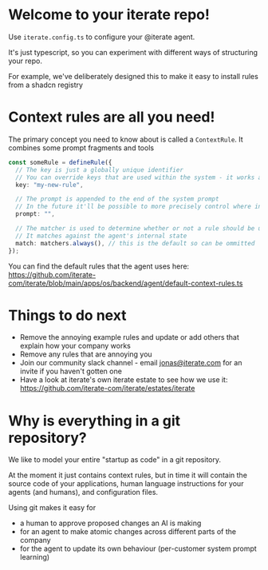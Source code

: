 # Welcome to your iterate repo!

Use `iterate.config.ts` to configure your @iterate agent.

It's just typescript, so you can experiment with different ways of structuring your repo.

For example, we've deliberately designed this to make it easy to install rules from a shadcn registry

# Context rules are all you need!

The primary concept you need to know about is called a `ContextRule`. It combines some prompt fragments and tools

```typescript
const someRule = defineRule({
  // The key is just a globally unique identifier
  // You can override keys that are used within the system - it works a bit like an i18n library
  key: "my-new-rule",

  // The prompt is appended to the end of the system prompt
  // In the future it'll be possible to more precisely control where in the context it goes
  prompt: "",

  // The matcher is used to determine whether or not a rule should be used
  // It matches against the agent's internal state
  match: matchers.always(), // this is the default so can be ommitted
});
```

You can find the default rules that the agent uses here: https://github.com/iterate-com/iterate/blob/main/apps/os/backend/agent/default-context-rules.ts

# Things to do next

- Remove the annoying example rules and update or add others that explain how your company works
- Remove any rules that are annoying you
- Join our community slack channel - email jonas@iterate.com for an invite if you haven't gotten one
- Have a look at iterate's own iterate estate to see how we use it: https://github.com/iterate-com/iterate/estates/iterate

# Why is everything in a git repository?

We like to model your entire "startup as code" in a git repository.

At the moment it just contains context rules, but in time it will contain the source code of your applications, human language instructions for your agents (and humans), and configuration files.

Using git makes it easy for

- a human to approve proposed changes an AI is making
- for an agent to make atomic changes across different parts of the company
- for the agent to update its own behaviour (per-customer system prompt learning)

